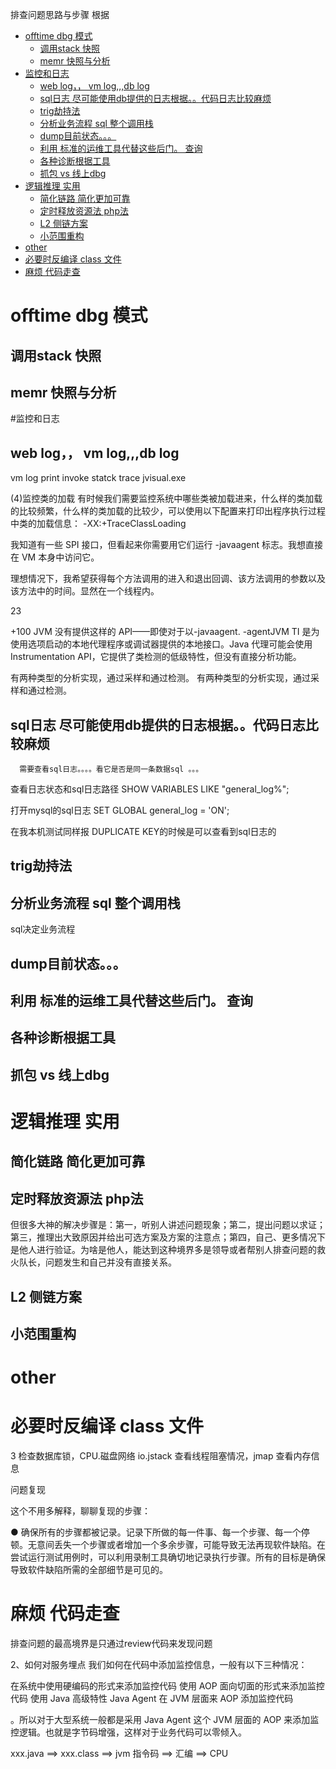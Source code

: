 排查问题思路与步骤 根据

<!-- TOC -->

- [offtime dbg 模式](#offtime-dbg-模式)
    - [调用stack 快照](#调用stack-快照)
    - [memr 快照与分析](#memr-快照与分析)
- [监控和日志](#监控和日志)
    - [web log，， vm log,,,db log](#web-log-vm-logdb-log)
    - [sql日志 尽可能使用db提供的日志根据。。代码日志比较麻烦](#sql日志-尽可能使用db提供的日志根据代码日志比较麻烦)
    - [trig劫持法](#trig劫持法)
    - [分析业务流程 sql  整个调用栈](#分析业务流程-sql--整个调用栈)
    - [dump目前状态。。。](#dump目前状态)
    - [利用 标准的运维工具代替这些后门。  查询](#利用-标准的运维工具代替这些后门--查询)
    - [各种诊断根据工具](#各种诊断根据工具)
    - [抓包 vs 线上dbg](#抓包-vs-线上dbg)
- [逻辑推理 实用](#逻辑推理-实用)
    - [简化链路 简化更加可靠](#简化链路-简化更加可靠)
    - [定时释放资源法 php法](#定时释放资源法-php法)
    - [L2 侧链方案](#l2-侧链方案)
    - [小范围重构](#小范围重构)
- [other](#other)
- [必要时反编译 class 文件](#必要时反编译-class-文件)
- [麻烦 代码走查](#麻烦-代码走查)

<!-- /TOC -->


# offtime dbg 模式

## 调用stack 快照
## memr 快照与分析

#监控和日志

## web log，， vm log,,,db log

vm log print invoke statck trace
jvisual.exe 


(4)监控类的加载
有时候我们需要监控系统中哪些类被加载进来，什么样的类加载的比较频繁，什么样的类加载的比较少，可以使用以下配置来打印出程序执行过程中类的加载信息：
-XX:+TraceClassLoading

我知道有一些 SPI 接口，但看起来你需要用它们运行 -javaagent 标志。我想直接在 VM 本身中访问它。

理想情况下，我希望获得每个方法调用的进入和退出回调、该方法调用的参数以及该方法中的时间。显然在一个线程内。

23


+100
JVM 没有提供这样的 API——即使对于以-javaagent. -agentJVM TI 是为使用选项启动的本地代理程序或调试器提供的本地接口。Java 代理可能会使用Instrumentation API，它提供了类检测的低级特性，但没有直接分析功能。

有两种类型的分析实现，通过采样和通过检测。
有两种类型的分析实现，通过采样和通过检测。




##  sql日志 尽可能使用db提供的日志根据。。代码日志比较麻烦


 
      需要查看sql日志。。。。看它是否是同一条数据sql 。。。

 
 查看日志状态和sql日志路径
 SHOW VARIABLES LIKE "general_log%";

 打开mysql的sql日志
 SET GLOBAL general_log = 'ON';

 
在我本机测试同样报 DUPLICATE KEY的时候是可以查看到sql日志的

## trig劫持法

## 分析业务流程 sql  整个调用栈
sql决定业务流程




## dump目前状态。。。



## 利用 标准的运维工具代替这些后门。  查询 

## 各种诊断根据工具

## 抓包 vs 线上dbg

# 逻辑推理 实用

##  简化链路 简化更加可靠
## 定时释放资源法 php法
 

但很多大神的解决步骤是：第一，听别人讲述问题现象；第二，提出问题以求证；第三，推理出大致原因并给出可选方案及方案的注意点；第四，自己、更多情况下是他人进行验证。为啥是他人，能达到这种境界多是领导或者帮别人排查问题的救火队长，问题发生和自己并没有直接关系。
## L2 侧链方案 
## 小范围重构

# other

# 必要时反编译 class 文件


3 检查数据库锁，CPU.磁盘网络 io.jstack 查看线程阻塞情况，jmap 查看内存信息



问题复现

这个不用多解释，聊聊复现的步骤：

● 确保所有的步骤都被记录。记录下所做的每一件事、每一个步骤、每一个停顿。无意间丢失一个步骤或者增加一个多余步骤，可能导致无法再现软件缺陷。在尝试运行测试用例时，可以利用录制工具确切地记录执行步骤。所有的目标是确保导致软件缺陷所需的全部细节是可见的。



# 麻烦 代码走查

 

 

排查问题的最高境界是只通过review代码来发现问题


2、如何对服务埋点
我们如何在代码中添加监控信息，一般有以下三种情况：

在系统中使用硬编码的形式来添加监控代码
使用 AOP 面向切面的形式来添加监控代码
使用 Java 高级特性 Java Agent 在 JVM 层面来 AOP 添加监控代码


。所以对于大型系统一般都是采用 Java Agent 这个 JVM 层面的 AOP 来添加监控逻辑。也就是字节码增强，这样对于业务代码可以零倾入。

xxx.java ==> xxx.class ==> jvm 指令码 ==> 汇编 ==> CPU
 
